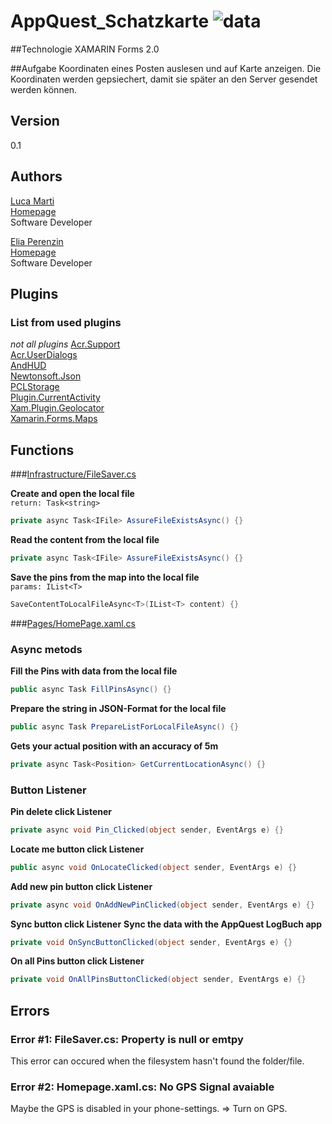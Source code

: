 # AppQuest_Schatzkarte ![data](https://img.shields.io/badge/Status-development-orange.svg)

##Technologie
XAMARIN Forms 2.0

##Aufgabe
Koordinaten eines Posten auslesen und auf Karte anzeigen. Die Koordinaten werden gepsiechert, damit sie später an den Server gesendet werden können.

## Version
0.1

## Authors 
[Luca Marti](https://github.com/zmartl)  
[Homepage](https://www.luca-marti.ch)  
Software Developer
 
[Elia Perenzin](https://github.com/zperee)  
[Homepage](http://eliaperenzin.ch/)  
Software Developer

## Plugins
### List from used plugins
_not all plugins_
[Acr.Support](https://github.com/aritchie/support)  
[Acr.UserDialogs](https://github.com/aritchie/userdialogs)  
[AndHUD](https://github.com/Redth/AndHUD)  
[Newtonsoft.Json](http://www.newtonsoft.com/json)  
[PCLStorage](https://github.com/dsplaisted/PCLStorage)  
[Plugin.CurrentActivity](https://github.com/jamesmontemagno/Xamarin.Plugins)  
[Xam.Plugin.Geolocator](https://github.com/jamesmontemagno/xamarin.plugins)  
[Xamarin.Forms.Maps](http://xamarin.com/forms)  


## Functions
###[Infrastructure/FileSaver.cs](https://github.com/zperee/AppQuest_Schatzkarte/blob/master/AppQuest_Schatzkarte/AppQuest_Schatzkarte/Infrastructure/FileSaver.cs)

**Create and open the local file**  
`return: Task<string>`
```C#
private async Task<IFile> AssureFileExistsAsync() {}
```

**Read the content from the local file**
```C#
private async Task<IFile> AssureFileExistsAsync() {}
```

**Save the pins from the map into the local file**  
`params: IList<T>`
```C#
SaveContentToLocalFileAsync<T>(IList<T> content) {}
```
###[Pages/HomePage.xaml.cs](https://github.com/zperee/AppQuest_Schatzkarte/blob/master/AppQuest_Schatzkarte/AppQuest_Schatzkarte/Pages/HomePage.xaml.cs)

### Async metods
**Fill the Pins with data from the local file**
```C#
public async Task FillPinsAsync() {}
```

**Prepare the string in JSON-Format for the local file**
```C#
public async Task PrepareListForLocalFileAsync() {}
```

**Gets your actual position with an accuracy of 5m**
```C#
private async Task<Position> GetCurrentLocationAsync() {}
```

### Button Listener
**Pin delete click Listener**
```C#
private async void Pin_Clicked(object sender, EventArgs e) {}
```

**Locate me button click Listener**
```C#
public async void OnLocateClicked(object sender, EventArgs e) {}
```

**Add new pin button click Listener**
```C#
private async void OnAddNewPinClicked(object sender, EventArgs e) {}
```

**Sync button click Listener**
**Sync the data with the AppQuest LogBuch app**
```C#
private void OnSyncButtonClicked(object sender, EventArgs e) {}
```

**On all Pins button click Listener**
```C#
private void OnAllPinsButtonClicked(object sender, EventArgs e) {}
```


## Errors
### Error #1: FileSaver.cs: Property is null or emtpy
This error can occured when the filesystem hasn't found the folder/file. 

### Error #2: Homepage.xaml.cs: No GPS Signal avaiable
Maybe the GPS is disabled in your phone-settings. 
=> Turn on GPS. 
